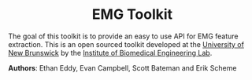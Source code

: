 <h1 align="center">EMG Toolkit</h1>

The goal of this toolkit is to provide an easy to use API for EMG feature extraction. This is an open sourced toolkit developed at the [University of New Brunswick](https://www.unb.ca/) by the [Institute of Biomedical Engineering Lab](https://www.unb.ca/ibme/).

**Authors**: Ethan Eddy, Evan Campbell, Scott Bateman and Erik Scheme
